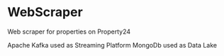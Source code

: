 # WebScraper
Web scraper for properties on Property24

Apache Kafka used as Streaming Platform
MongoDb used as Data Lake

